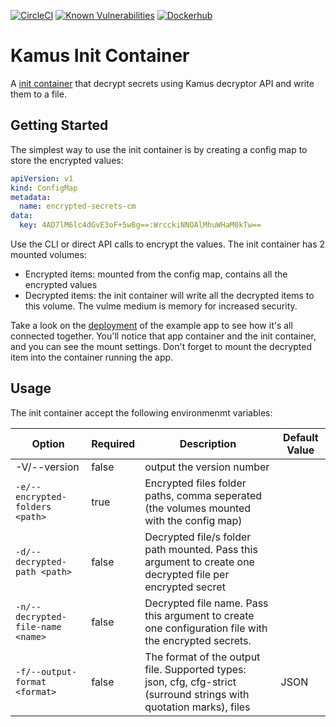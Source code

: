 [![CircleCI](https://circleci.com/gh/Soluto/kamus.svg?style=svg)](https://circleci.com/gh/Soluto/kamus) [![Known Vulnerabilities](https://snyk.io/test/github/soluto/kamus/badge.svg?targetFile=init-container/package.json)](https://snyk.io/test/github/soluto/kamus) [![Dockerhub](https://images.microbadger.com/badges/image/soluto/kamus-init-container.svg)](https://microbadger.com/images/soluto/kamus-init-container "Get your own image badge on microbadger.com")
# Kamus Init Container
A [init container](https://kubernetes.io/docs/concepts/workloads/pods/init-containers/) that decrypt secrets using Kamus decryptor API and write them to a file.

## Getting Started
The simplest way to use the init container is by creating a config map to store the encrypted values:
```yaml
apiVersion: v1
kind: ConfigMap
metadata:
  name: encrypted-secrets-cm
data:
  key: 4AD7lM6lc4dGvE3oF+5w8g==:WrcckiNNOAlMhuWHaM0kTw==
```
Use the CLI or direct API calls to encrypt the values.
The init container has 2 mounted volumes:
* Encrypted items: mounted from the config map, contains all the encrypted values
* Decrypted items: the init container will write all the decrypted items to this volume. The vulme medium is memory for increased security.

Take a look on the [deployment](../example/deployment-kamus/deployment.yaml) of the example app to see how it's all connected together. You'll notice that app container and the init container, and you can see the mount settings. Don't forget to mount the decrypted item into the container running the app.

## Usage
The init container accept the following environmenmt variables:

| Option                | Required       |  Description                                     | Default Value |
| -------------------   | ------------   |  ----------------------------------------------- | ------------- |
| -V/--version          |   false        |   output the version number                |               |
| `-e/--encrypted-folders <path>`          |   true        |   Encrypted files folder paths, comma seperated (the volumes mounted with the config map)               |               |
| `-d/--decrypted-path <path>`          |   false        |   Decrypted file/s folder path mounted. Pass this argument to create one decrypted file per encrypted secret              |               |
| `-n/--decrypted-file-name <name>`          |   false        |   Decrypted file name. Pass this argument to create one configuration file with the encrypted secrets.             |               |
| `-f/--output-format <format>`          |   false        |  The format of the output file. Supported types: json, cfg, cfg-strict (surround strings with quotation marks), files           |         JSON      |